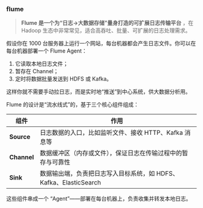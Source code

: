 

### flume

> **Flume 是一个为“日志→大数据存储”量身打造的可扩展日志传输平台** ，在 Hadoop 生态中非常常见，适合高吞吐、批量、可扩展的日志处理需求。

假设你在 1000 台服务器上运行一个网站，每台机器都会产生日志文件。你可以在每台机器部署一个 Flume Agent：

1. 它读取本地日志文件；
2. 暂存在 Channel；
3. 定时将数据批量发送到 HDFS 或 Kafka。

这样你就不需要手动拉日志，而是实时地“推送”到中心系统，供大数据分析用。


Flume 的设计是“流水线式”的，基于三个核心组件组成：

| 组件              | 作用                                                              |
| ----------------- | ----------------------------------------------------------------- |
| **Source**  | 日志数据的入口，比如监听文件、接收 HTTP、Kafka 消息等             |
| **Channel** | 数据缓冲区（内存或文件），保证日志在传输过程中的暂存与可靠性      |
| **Sink**    | 数据输出端，负责把日志写入目标系统，如 HDFS、Kafka、ElasticSearch |

这些组件串成一个 “Agent”——部署在每台机器上，负责收集并转发本地日志。
